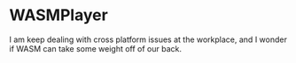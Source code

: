 # WASMPlayer
I am keep dealing with cross platform issues at the workplace, and I wonder if WASM can take some weight off of our back.
